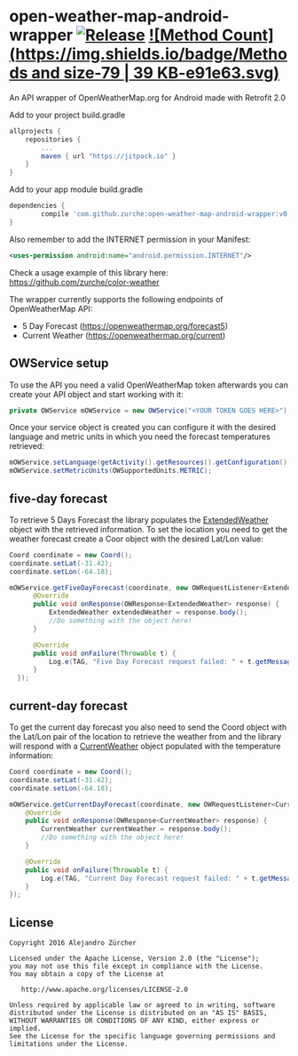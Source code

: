 # open-weather-map-android-wrapper [![Release](https://jitpack.io/v/zurche/open-weather-map-android-wrapper.svg)](https://jitpack.io/#zurche/open-weather-map-android-wrapper/v0.1) [![Method Count](https://img.shields.io/badge/Methods and size-79 | 39 KB-e91e63.svg)](http://www.methodscount.com/?lib=com.github.zurche%3Aopen-weather-map-android-wrapper%3Av0.1) 
An API wrapper of OpenWeatherMap.org for Android made with Retrofit 2.0

Add to your project build.gradle
```gradle
allprojects {
	repositories {
		...
		maven { url "https://jitpack.io" }
	}
}
```

Add to your app module build.gradle
```gradle
dependencies {
        compile 'com.github.zurche:open-weather-map-android-wrapper:v0.1'
}
```

Also remember to add the INTERNET permission in your Manifest:
```xml
<uses-permission android:name="android.permission.INTERNET"/>
```

Check a usage example of this library here: https://github.com/zurche/color-weather

The wrapper currently supports the following endpoints of OpenWeatherMap API:
* 5 Day Forecast (https://openweathermap.org/forecast5)
* Current Weather (https://openweathermap.org/current)


## OWService setup
To use the API you need a valid OpenWeatherMap token afterwards you can create your API object and start working with it:
```java
private OWService mOWService = new OWService("<YOUR TOKEN GOES HERE>");
```

Once your service object is created you can configure it with the desired language and metric units in which you need the forecast temperatures retrieved:
```java
mOWService.setLanguage(getActivity().getResources().getConfiguration().locale);
mOWService.setMetricUnits(OWSupportedUnits.METRIC);
```

## five-day forecast
To retrieve 5 Days Forecast the library populates the [ExtendedWeather](https://github.com/zurche/open-weather-map-android-wrapper/blob/master/OWApi/src/main/java/az/openweatherapi/model/gson/five_day/ExtendedWeather.java) object with the retrieved information. To set the location you need to get the weather forecast create a Coor object with the desired Lat/Lon value:
```java
Coord coordinate = new Coord();
coordinate.setLat(-31.42);
coordinate.setLon(-64.18);

mOWService.getFiveDayForecast(coordinate, new OWRequestListener<ExtendedWeather>() {
      @Override
      public void onResponse(OWResponse<ExtendedWeather> response) {
          ExtendedWeather extendedWeather = response.body();
          //Do something with the object here!
      }

      @Override
      public void onFailure(Throwable t) {
          Log.e(TAG, "Five Day Forecast request failed: " + t.getMessage());
      }
  });
```

## current-day forecast
To get the current day forecast you also need to send the Coord object with the Lat/Lon pair of the location to retrieve the weather from and the library will respond with a [CurrentWeather](https://github.com/zurche/open-weather-map-android-wrapper/blob/master/OWApi/src/main/java/az/openweatherapi/model/gson/current_day/CurrentWeather.java) object populated with the temperature information:
```java
Coord coordinate = new Coord();
coordinate.setLat(-31.42);
coordinate.setLon(-64.18);

mOWService.getCurrentDayForecast(coordinate, new OWRequestListener<CurrentWeather>() {
    @Override
    public void onResponse(OWResponse<CurrentWeather> response) {
        CurrentWeather currentWeather = response.body();
        //Do something with the object here!
    }

    @Override
    public void onFailure(Throwable t) {
        Log.e(TAG, "Current Day Forecast request failed: " + t.getMessage());
    }
});
```


License
--------

    Copyright 2016 Alejandro Zürcher

    Licensed under the Apache License, Version 2.0 (the "License");
    you may not use this file except in compliance with the License.
    You may obtain a copy of the License at

       http://www.apache.org/licenses/LICENSE-2.0

    Unless required by applicable law or agreed to in writing, software
    distributed under the License is distributed on an "AS IS" BASIS,
    WITHOUT WARRANTIES OR CONDITIONS OF ANY KIND, either express or implied.
    See the License for the specific language governing permissions and
    limitations under the License.

